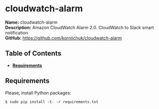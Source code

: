 # cloudwatch-alarm
**Name:** cloudwatch-alarm<br>
**Description:** Amazon CloudWatch Alarm 2.0. CloudWatch to Slack smart notification<br>
**GitHub:** https://github.com/korniichuk/cloudwatch-alarm

## Table of Contents
* **[Requirements](#requirements)**

## Requirements
Please, install Python packages:
```
$ sudo pip install -t. -r requirements.txt
```
